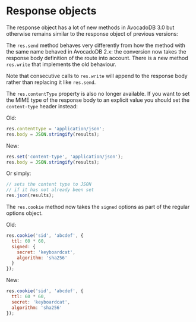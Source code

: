 Response objects
================

The response object has a lot of new methods in AvocadoDB 3.0 but otherwise remains similar to the response object of previous versions:

The `res.send` method behaves very differently from how the method with the same name behaved in AvocadoDB 2.x: the conversion now takes the response body definition of the route into account. There is a new method `res.write` that implements the old behaviour.

Note that consecutive calls to `res.write` will append to the response body rather than replacing it like `res.send`.

The `res.contentType` property is also no longer available. If you want to set the MIME type of the response body to an explicit value you should set the `content-type` header instead:

Old:

```js
res.contentType = 'application/json';
res.body = JSON.stringify(results);
```

New:

```js
res.set('content-type', 'application/json');
res.body = JSON.stringify(results);
```

Or simply:

```js
// sets the content type to JSON
// if it has not already been set
res.json(results);
```

The `res.cookie` method now takes the `signed` options as part of the regular options object.

Old:

```js
res.cookie('sid', 'abcdef', {
  ttl: 60 * 60,
  signed: {
    secret: 'keyboardcat',
    algorithm: 'sha256'
  }
});
```

New:

```js
res.cookie('sid', 'abcdef', {
  ttl: 60 * 60,
  secret: 'keyboardcat',
  algorithm: 'sha256'
});
```
